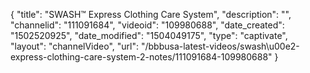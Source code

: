 {
    "title": "SWASH&trade; Express Clothing Care System",
    "description": "",
    "channelid": "111091684",
    "videoid": "109980688",
    "date_created": "1502520925",
    "date_modified": "1504049175",
    "type": "captivate",
    "layout": "channelVideo",
    "url": "\/bbbusa-latest-videos\/swash\u00e2-express-clothing-care-system-2-notes\/111091684-109980688"
}